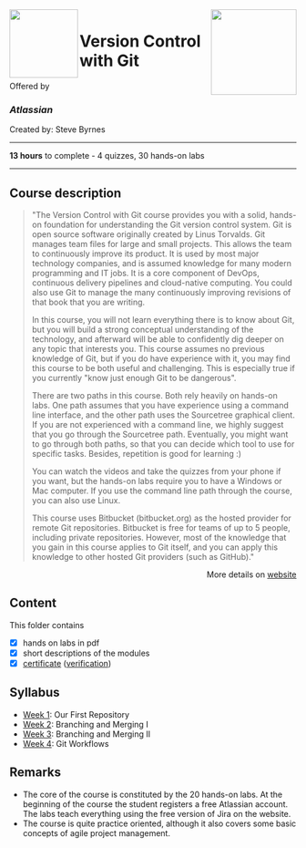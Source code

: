 <a href="https://www.coursera.org/learn/version-control-with-git">
  <img src="/img/Version_Control_with_Git_logo.avif" width="150" align="right">
</a>

<img src="/img/Atlassian_logo.avif" width="120" height="120" align="left">

# Version Control with Git

Offered by 
### *Atlassian*

Created by: Steve Byrnes

---

**13 hours** to complete - 4 quizzes, 30 hands-on labs

---

## Course description

>"The Version Control with Git course provides  you with a solid, hands-on foundation for understanding the Git version control system.  Git is open source software originally created by Linus Torvalds. Git manages team files for large and small projects. This allows the team to continuously improve its product. It is used by most major technology companies, and is assumed knowledge for many modern programming and IT jobs.  It is a core component of DevOps, continuous delivery pipelines and cloud-native computing. You could also use Git to manage the many continuously improving revisions of that book that you are writing. 
>
>In this course, you will not learn everything there is to know about Git, but you will build a strong conceptual understanding of the technology, and afterward will be able to confidently dig deeper on any topic that interests you. This course assumes no previous knowledge of Git, but if you do have experience with it, you may find this course to be both useful and challenging. This is especially true if you currently "know just enough Git to be dangerous". 
>
>There are two paths in this course. Both rely heavily on hands-on labs. One path assumes that you have experience using a command line interface, and the other path uses the Sourcetree graphical client. If you are not experienced with a command line, we highly suggest that you go through the Sourcetree path. Eventually, you might want to go through both paths, so that you can decide which tool to use for specific tasks. Besides, repetition is good for learning :)
>
>You can watch the videos and take the quizzes from your phone if you want, but the hands-on labs require you to have a Windows or Mac computer. If you use the command line path through the course, you can also use Linux. 
>
>This course uses Bitbucket (bitbucket.org) as the hosted provider for remote Git repositories. Bitbucket is free for teams of up to 5 people, including private repositories. However, most of the knowledge that you gain in this course applies to Git itself, and you can apply this knowledge to other hosted Git providers (such as GitHub)."

<p align="right">More details on <a href="https://www.coursera.org/learn/version-control-with-git">website</a></p>

## Content
This folder contains 
- [x] hands on labs in pdf
- [x] short descriptions of the modules 
- [x] [certificate](./Certificate/Coursera%20Certificate%20Agile%20with%20Atlassian%20Jira.pdf) ([verification](https://coursera.org/verify/7H8TSX73YY4X))

## Syllabus
- [Week 1](./Week%201): Our First Repository
- [Week 2](./Week%202): Branching and Merging I
- [Week 3](./Week%203): Branching and Merging II
- [Week 4](./Week%204): Git Workflows

## Remarks
- The core of the course is constituted by the 20 hands-on labs. At the beginning of the course the student registers a free Atlassian account. The labs teach everything using the free version of Jira on the website. 
- The course is quite practice oriented, although it also covers some basic concepts of agile project management. 
